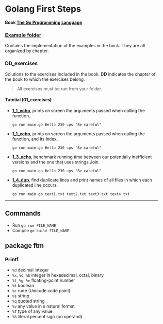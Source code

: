 # Golang First Steps

**Book [The Go Programming Language](http://www.gopl.io/)**

### [Example folder](https://github.com/franlopezm/golang_first_steps/tree/main/examples)
Contains the implementation of the examples in the book. They are all organized by chapter.

### DD_exercises
Solutions to the exercises included in the book. **DD** indicates the chapter of the book to which the exercises belong.

> All exercises must be run from your folder.

#### Tutotial (01_exercises)
- **[1_1_echo](https://github.com/franlopezm/golang_first_steps/tree/main/01_exercises/1_1_echo)**, prints on screen the arguments passed when calling the function.

  `go run main.go Hello 230 ups "Be careful"`

- **[1_1_echo](https://github.com/franlopezm/golang_first_steps/tree/main/01_exercises/1_2_echo)**, prints on screen the arguments passed when calling the function, and its index.

  `go run main.go Hello 230 ups "Be careful"`

- **[1_3_echo](https://github.com/franlopezm/golang_first_steps/tree/main/01_exercises/1_3_echo)**, benchmark running time between our potentially inefficient versions and the one that uses strings.Join.

  `go run main.go Hello 230 ups "Be careful"`

- **[1_4_dup](https://github.com/franlopezm/golang_first_steps/tree/main/01_exercises/1_4_dup)**, find duplicate lines and print names of all files in which each duplicated line occurs.

  `go run main.go text1.txt text2.txt text3.txt text4.txt`


---

## Commands

- Run `go run FILE_NAME`
- Compile `go build FILE_NAME`

## package ftm
### Printf
  - `%d`                decimal integer
  - `%x`, `%o`, `%b`    integer in hexadecimal, octal, binary
  - `%f`, `%g`, `%e`    floating-point number
  - `%t`                boolean
  - `%c`                rune (Unicode code point)
  - `%s`                string
  - `%q`                quoted string
  - `%v`                any value in a natural format
  - `%T`                type of any value
  - `%%`                literal percent sign (no operand)